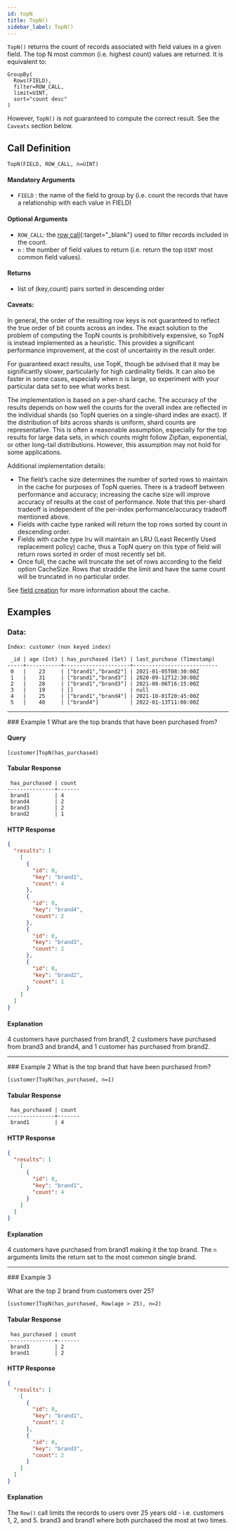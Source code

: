 ```yaml
---
id: topN
title: TopN()
sidebar_label: TopN()
---
```


`TopN()` returns the count of records associated with field values in a given field. The top N most common (i.e. highest count) values are returned. It is equivalent to:

```
GroupBy(
  Rows(FIELD), 
  filter=ROW_CALL, 
  limit=UINT,
  sort="count desc"
)
```

However, `TopN()` is not guaranteed to compute the correct result. See the `Caveats` section below.

## Call Definition

```
TopN(FIELD, ROW_CALL, n=UINT)
```

#### Mandatory Arguments
- `FIELD` : the name of the field to group by (i.e. count the records that have a relationship with each value in FIELD)

#### Optional Arguments
- `ROW_CALL`: the [row call](/pql-guide/pql-introduction#row-calls){:target="_blank"} used to filter records included in the count.
- `n` : the number of field values to return (i.e. return the top `UINT` most common field values).

#### Returns
- list of (key,count) pairs sorted in descending order

#### Caveats:

In general, the order of the resulting row keys is not guaranteed to reflect the true order of bit counts across an index. The exact solution to the problem of computing the TopN counts is prohibitively expensive, so TopN is instead implemented as a heuristic. This provides a significant performance improvement, at the cost of uncertainty in the result order.

For guaranteed exact results, use TopK, though be advised that it may be significantly slower, particularly for high cardinality fields. It can also be faster in some cases, especially when n is large, so experiment with your particular data set to see what works best.

The implementation is based on a per-shard cache. The accuracy of the results depends on how well the counts for the overall index are reflected in the individual shards (so TopN queries on a single-shard index are exact). If the distribution of bits across shards is uniform, shard counts are representative. This is often a reasonable assumption, especially for the top results for large data sets, in which counts might follow Zipfian, exponential, or other long-tail distributions. However, this assumption may not hold for some applications.

Additional implementation details:

- The field’s cache size determines the number of sorted rows to maintain in the cache for purposes of TopN queries. There is a tradeoff between performance and accuracy; increasing the cache size will improve accuracy of results at the cost of performance. Note that this per-shard tradeoff is independent of the per-index performance/accuracy tradeoff mentioned above.
- Fields with cache type ranked will return the top rows sorted by count in descending order.
- Fields with cache type lru will maintain an LRU (Least Recently Used replacement policy) cache, thus a TopN query on this type of field will return rows sorted in order of most recently set bit.
- Once full, the cache will truncate the set of rows according to the field option CacheSize. Rows that straddle the limit and have the same count will be truncated in no particular order.

See [field creation](/community/community-api/http-api#create-field) for more information about the cache.

## Examples

### Data:
```
Index: customer (non keyed index)

 _id | age (Int) | has_purchased (Set) | last_purchase (Timestamp)
-----+-----------+---------------------+---------------------------
 0   |    23     | ["brand1","brand2"] | 2021-01-05T08:30:00Z
 1   |    31     | ["brand1","brand3"] | 2020-09-12T12:30:00Z
 2   |    28     | ["brand1","brand3"] | 2021-08-06T16:15:00Z
 3   |    19     | []                  | null
 4   |    25     | ["brand1","brand4"] | 2021-10-01T20:45:00Z
 5   |    40     | ["brand4"]          | 2022-01-13T11:00:00Z
```
<hr>
### Example 1
What are the top brands that have been purchased from?

#### Query
```
[customer]TopN(has_purchased)
```
#### Tabular Response
```
 has_purchased | count
---------------+-------
 brand1        | 4
 brand4        | 2
 brand3        | 2
 brand2        | 1
```
#### HTTP Response
```json
{
  "results": [
    [
      {
        "id": 0,
        "key": "brand1",
        "count": 4
      },
      {
        "id": 0,
        "key": "brand4",
        "count": 2
      },
      {
        "id": 0,
        "key": "brand3",
        "count": 2
      },
      {
        "id": 0,
        "key": "brand2",
        "count": 1
      }
    ]
  ]
}
```
#### Explanation
4 customers have purchased from brand1, 2 customers have purchased from brand3 and brand4, and 1 customer has purchased from brand2.

<hr>
### Example 2
What is the top brand that have been purchased from?

```
[customer]TopN(has_purchased, n=1)
```
#### Tabular Response
```
 has_purchased | count
---------------+-------
 brand1        | 4
```

#### HTTP Response
```json
{
  "results": [
    [
      {
        "id": 0,
        "key": "brand1",
        "count": 4
      }
    ]
  ]
}
```

#### Explanation
4 customers have purchased from brand1 making it the top brand. The `n` arguments limits the return set to the most common single brand.

<hr>
### Example 3

What are the top 2 brand from customers over 25?

```
[customer]TopN(has_purchased, Row(age > 25), n=2)
```
#### Tabular Response
```
 has_purchased | count
---------------+-------
 brand3        | 2
 brand1        | 2
```

#### HTTP Response
```json
{
  "results": [
    [
      {
        "id": 0,
        "key": "brand1",
        "count": 2
      },
      {
        "id": 0,
        "key": "brand3",
        "count": 2
      }
    ]
  ]
}
```

#### Explanation
The `Row()` call limits the records to users over 25 years old - i.e. customers 1, 2, and 5. brand3 and brand1 where both purchased the most at two times.
